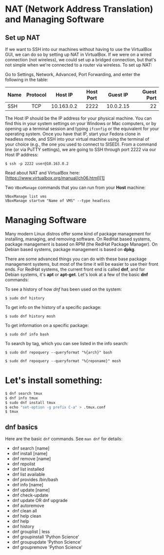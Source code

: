# NAT (Network Address Translation) and Managing Software 

## Set up NAT

If we want to SSH into our machines without having to use the VirtualBox GUI,
we can do so by setting up NAT in VirtualBox. If we were on a wired connection
(not wireless), we could set up a bridged connection, but that's not simple
when we're connected to a router via wireless. To set up NAT: 

Go to Settings, Network, Advanced, Port Forwarding, and enter the following in 
the table:

| Name | Protocol | Host IP      | Host Port | Guest IP  | Guest Port |
|:-----|:--------:|:------------:|:---------:|:---------:|-----------:|
| SSH  | TCP      | 10.163.0.2   | 2222      | 10.0.2.15 | 22         |

The Host IP should be the IP address for your physical machine. You can find
this in your system settings on your Windows or Mac computers, or by opening up
a terminal session and typing ``ifconfig`` or the equivalent for your operating
system. Once you have that IP, start your Fedora clone in headless mode, and
SSH into your virtual machine using the terminal of your choice (e.g., the one
you used to connect to SISED). From a command line (or via PuTTY settings), we
are going to SSH through port 2222 via our Host IP address:

```
$ ssh -p 2222 user@10.163.0.2
```

Read about NAT and VirtualBox here: [https://www.virtualbox.org/manual/ch06.html][1]

[1]:https://www.virtualbox.org/manual/ch06.html

Two ``VBoxManage`` commands that you can run from your **Host** machine:

```
VBoxManage list vms
VBoxManage startvm "Name of VMS" --type headless
```

# Managing Software

Many modern Linux distros offer some kind of package management for
installing, managing, and removing software. On RedHat based systems, package
management is based on RPM (the RedHat Package Manager). On Debian based
systems, package management is based on **dpkg**. 

There are some advanced things you can do with these base package management
systems, but most of the time it will be easier to use their front ends. For
RedHat systems, the current front end is called **dnf**, and for Debian systems,
it's **apt** or **apt-get**. Let's look at a few of the basic **dnf** commands:

To see a history of how *dnf* has been used on the system:

``$ sudo dnf history``

To get info on the history of a specific package:

``$ sudo dnf history mosh``

To get information on a specific package:

``$ sudo dnf info bash``

To search by tag, which you can see listed in the info search:

``$ sudo dnf repoquery --queryformat "%{arch}" bash``

``$ sudo dnf repoquery --queryformat "%{reponame}" mosh``

# Let's install something:

```bash
$ dnf search tmux
$ dnf info tmux
$ sudo dnf install tmux
$ echo "set-option -g prefix C-a" > .tmux.conf
$ tmux
```

## dnf basics

Here are the basic ``dnf`` commands. See ``man dnf`` for details:

- dnf search [name]
- dnf install [name]
- dnf remove [name]
- dnf repolist
- dnf list installed
- dnf list available
- dnf provides /bin/bash
- dnf info [name]
- dnf update [name]
- dnf check-update
- dnf update OR dnf upgrade
- dnf autoremove
- dnf clean all
- dnf help clean
- dnf help
- dnf history
- dnf grouplist | less
- dnf groupinstall 'Python Science'
- dnf groupupdate 'Python Science'
- dnf groupremove 'Python Science'
